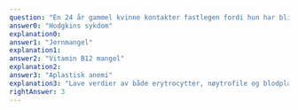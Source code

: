 ```yaml
---
question: "En 24 år gammel kvinne kontakter fastlegen fordi hun har blitt økende trettbar de siste månedene. Hun er tidligere frisk. Blodprøver viser: * Anemi med Hb 9,5 g/dL (ref 11,7-15,3), retikulocytter like over nedre normalgrense og MCV 95 fL (ref. 82-98). * Leukocyttene 3,2 x 109/L (ref 3,5-9) og nøytrofile granulocytter 0,3 x 109/L (ref 1,5-7,0). * Blodplatene 35 x 109/L (ref. 145-350). Hva er mest sannsynlige diagnose?"
answer0: "Hodgkins sykdom"
explanation0:
answer1: "Jernmangel"
explanation1:
answer2: "Vitamin B12 mangel"
explanation2:
answer3: "Aplastisk anemi"
explanation3: "Lave verdier av både erytrocytter, nøytrofile og blodplater viser at man har en generell beinmargsvikt/produksjonssvikt. Ved jernmangel ville jeg vente at anemien er mikrocytær og den rammer ikke alle tre cellerekker på denne måten, ved vitamin B12 mangel ville jeg ventet at den var makrocytær og ved Hodgkins sykdom ville jeg ventet glandelsvulst."
rightAnswer: 3
---
```

